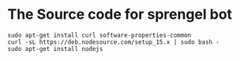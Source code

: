 # The Source code for sprengel bot

    sudo apt-get install curl software-properties-common
    curl -sL https://deb.nodesource.com/setup_15.x | sudo bash -
    sudo apt-get install nodejs
